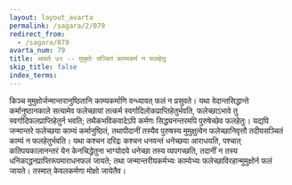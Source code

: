 ```yaml
---
layout: layout_avarta
permalink: /sagara/2/079
redirect_from:
  - /sagara/079
avarta_num: 79
title: आवर्तः ७९ -- मुमुक्षोः सञ्चितं काम्यकर्म न फलहेतुः
skip_title: false
index_terms: 
---
```


किञ्च मुमुक्षोर्जन्मान्तरानुष्ठितानि काम्यकर्माणि वन्ध्यावत् फलं न प्रसुवते।
यथा वेदान्तसिद्धान्ते कर्मानुष्ठानकाले सत्यामेव फलेच्छायां तत्कर्म स्वर्गादिलोकप्राप्तिहेतुर्भवति, फलेच्छाऽभावे तु स्वर्गादिफलप्राप्तिहेतुर्न भवति; तथैकभविकवादेऽपि कर्मणः सिद्ध्यनन्तरमपि पुरुषेच्छेव फलहेतुः।
यद्यपि जन्मान्तरे फलेच्छया काम्यं कर्मानुष्ठितं, तथापीदानीं तस्यैव पुरुषस्य मुमुक्षुत्वेन फलेच्छानिवृत्तौ
तदीयसञ्चितं काम्यं न फलहेतुर्भवति।
यथा कश्चन दरिद्रः कश्चन धनवन्तं
धनेच्छया आराधयति, पश्चात् कतिपयकालानन्तरं येन केनचिद्धेतुना भाग्योदये
धनेच्छा तस्य व्यपगच्छति, तदानीं न तस्य धनिकाद्धनप्राप्तिरूपमाराधनफलं
जायते; तथा जन्मान्तरीयकर्मभ्यः काम्येभ्यः फलेच्छाविरहान्मुमुक्षोर्न फलं
जायते।
तस्मात् केवलकर्मणा मोक्षो जायेतैव।